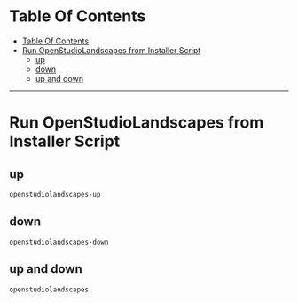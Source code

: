 # Table Of Contents

<!-- TOC -->
* [Table Of Contents](#table-of-contents)
* [Run OpenStudioLandscapes from Installer Script](#run-openstudiolandscapes-from-installer-script)
  * [up](#up)
  * [down](#down)
  * [up and down](#up-and-down)
<!-- TOC -->

---

# Run OpenStudioLandscapes from Installer Script

## up

```shell
openstudiolandscapes-up
```

## down

```shell
openstudiolandscapes-down
```

## up and down

```shell
openstudiolandscapes
```
